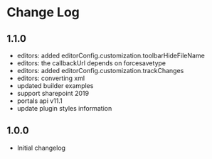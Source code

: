# Change Log

## 1.1.0
- editors: added editorConfig.customization.toolbarHideFileName
- editors: the callbackUrl depends on forcesavetype
- editors: added editorConfig.customization.trackChanges
- editors: converting xml
- updated builder examples
- support sharepoint 2019
- portals api v11.1
- update plugin styles information

## 1.0.0
- Initial changelog